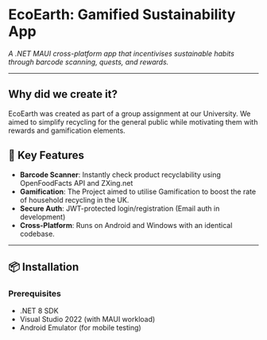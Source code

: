 # EcoEarth: Gamified Sustainability App 
*A .NET MAUI cross-platform app that incentivises sustainable habits through barcode scanning, quests, and rewards.*

---

## Why did we create it?
EcoEarth was created as part of a group assignment at our University. We aimed to simplify recycling for the general public while motivating them with rewards and gamification elements.


## 🚀 Key Features  
- **Barcode Scanner**: Instantly check product recyclability using OpenFoodFacts API and ZXing.net
- **Gamification**: The Project aimed to utilise Gamification to boost the rate of household recycling in the UK.
- **Secure Auth**: JWT-protected login/registration (Email auth in development)  
- **Cross-Platform**: Runs on Android and Windows with an identical codebase.

---

## 📦 Installation  
### Prerequisites  
- .NET 8 SDK  
- Visual Studio 2022 (with MAUI workload)  
- Android Emulator (for mobile testing)  
